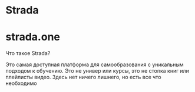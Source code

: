 # Strada
# strada.one

Что такое Strada?

Это самая доступная платформа для самообразования с уникальным подходом к обучению. Это не универ или курсы, это не стопка книг или плейлисты видео. Здесь нет ничего лишнего, но есть все что необходимо

